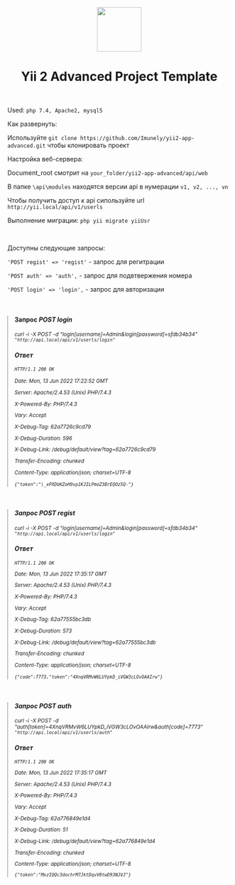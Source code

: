 <p align="center">
    <a href="https://github.com/yiisoft" target="_blank">
        <img src="https://avatars0.githubusercontent.com/u/993323" height="100px">
    </a>
    <h1 align="center">Yii 2 Advanced Project Template</h1>
    <br>
</p>

Used: `php 7.4, Apache2, mysql5`

Как развернуть:

Используйте `git clone https://github.com/Imunely/yii2-app-advanced.git` чтобы клонировать проект

Настройка веб-сервера:

Document_root смотрит на `your_folder/yii2-app-advanced/api/web`

В папке `\api\modules` находятся версии api в нумерации `v1, v2, ..., vn`

Чтобы получить доступ к api сипользуйте url `http://yii.local/api/v1/userls`

Выполнение миграции: `php yii migrate yiiUsr`

<br>

Доступны следующие запросы:

`'POST regist' => 'regist'` - запрос для регитрации

`'POST auth' => 'auth',` - запрос для подвтвержения номера

`'POST login' => 'login',` - запрос для авторизации


<br>

<div style="border-left: 1px solid gray; padding-left: 15px">

<h4>Запрос <em>POST login</em> </h4>

<small> <em>curl -i -X POST -d "login[username]=Admin&login[password]=sfdb34b34" `"http://api.local/api/v1/userls/login"` </small> <em>

<h4>Ответ </h4>

<small> <em> `HTTP/1.1 200 OK`

Date: Mon, 13 Jun 2022 17:22:52 GMT

Server: Apache/2.4.53 (Unix) PHP/7.4.3

X-Powered-By: PHP/7.4.3

Vary: Accept

X-Debug-Tag: 62a7726c9cd79

X-Debug-Duration: 596

X-Debug-Link: /debug/default/view?tag=62a7726c9cd79

Transfer-Encoding: chunked

Content-Type: application/json; charset=UTF-8

`{"token":"\_xPXDbKZoH9vp1KJILPmoZ3BrEQOz5Q-"}`</em></small>

</div>
<br>
<div style="border-left: 1px solid gray; padding-left: 15px">

<h4>Запрос <em>POST regist</em> </h4>

<small> <em>curl -i -X POST -d "login[username]=Admin&login[password]=sfdb34b34" `"http://api.local/api/v1/userls/login"` </small> <em>

<h4>Ответ </h4>

<small> <em>

`HTTP/1.1 200 OK`

Date: Mon, 13 Jun 2022 17:35:17 GMT

Server: Apache/2.4.53 (Unix) PHP/7.4.3

X-Powered-By: PHP/7.4.3

Vary: Accept

X-Debug-Tag: 62a77555bc3db

X-Debug-Duration: 573

X-Debug-Link: /debug/default/view?tag=62a77555bc3db

Transfer-Encoding: chunked

Content-Type: application/json; charset=UTF-8

`{"code":7773,"token":"4XnqVRMvW6LUYpkD_iVGW3cLOvOAAIrw"}`
</em></small>

</div>
<br>
<div style="border-left: 1px solid gray; padding-left: 15px">

<h4>Запрос <em>POST auth</em> </h4>

<small> <em>curl -i -X POST -d "auth[token]=4XnqVRMvW6LUYpkD_iVGW3cLOvOAAIrw&auth[code]=7773" `"http://api.local/api/v1/userls/auth"` </small> <em>

<h4>Ответ</h4>

<small> <em>

`HTTP/1.1 200 OK`

Date: Mon, 13 Jun 2022 17:35:17 GMT

Server: Apache/2.4.53 (Unix) PHP/7.4.3

X-Powered-By: PHP/7.4.3

Vary: Accept

X-Debug-Tag: 62a776849e1d4

X-Debug-Duration: 51

X-Debug-Link: /debug/default/view?tag=62a776849e1d4

Transfer-Encoding: chunked

Content-Type: application/json; charset=UTF-8

`{"token":"MxzIQQc3dochrM7JktDqvV0twD93NJVJ"}`

</em></small>

</div>

